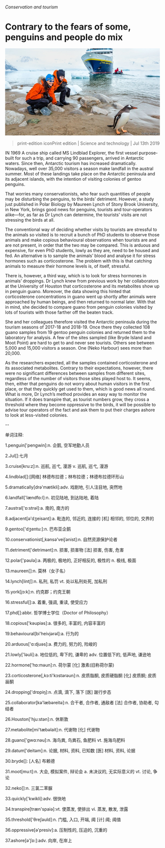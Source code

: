 ###### Conservation and tourism

# Contrary to the fears of some, penguins and people do mix 

![image](images/20190713_STP005_0.jpg) 

> print-edition iconPrint edition | Science and technology | Jul 13th 2019 

IN 1969 A cruise ship called MS Lindblad Explorer, the first vessel purpose-built for such a trip, and carrying 90 passengers, arrived in Antarctic waters. Since then, Antarctic tourism has increased dramatically. Nowadays, well over 35,000 visitors a season make landfall in the austral summer. Most of these landings take place on the Antarctic peninsula and its adjacent islands, with the intention of visiting colonies of gentoo penguins. 

That worries many conservationists, who fear such quantities of people may be disturbing the penguins, to the birds’ detriment. However, a study just published in Polar Biology by Maureen Lynch of Stony Brook University, in New York, brings good news for penguins, tourists and tour-operators alike—for, as far as Dr Lynch can determine, the tourists’ visits are not stressing the birds at all. 

The conventional way of deciding whether visits by tourists are stressful to the animals so visited is to recruit a bunch of PhD students to observe those animals and make copious behavioural observations when tourists are and are not present, in order that the two may be compared. This is arduous and expensive, for even PhD students, lowly as they are, need to be housed and fed. An alternative is to sample the animals’ blood and analyse it for stress hormones such as corticosterone. The problem with this is that catching animals to measure their hormone levels is, of itself, stressful. 

There is, however, a third way, which is to look for stress hormones in animals’ droppings. Dr Lynch knew from previous work by her collaborators at the University of Houston that corticosterone and its metabolites show up in penguin guano. Moreover, the data showing this hinted that corticosterone concentrations in guano went up shortly after animals were approached by human beings, and then returned to normal later. With that in mind, she decided to compare guano from penguin colonies visited by lots of tourists with those farther off the beaten track. 

She and her colleagues therefore visited the Antarctic peninsula during the tourism seasons of 2017-18 and 2018-19. Once there they collected 108 guano samples from 19 gentoo penguin colonies and returned them to the laboratory for analysis. A few of the sites sampled (like Bryde Island and Moot Point) are hard to get to and never see tourists. Others see between 5,000 and 15,000 visitors a season. One (Neko Harbour) sees more than 20,000. 

As the researchers expected, all the samples contained corticosterone and its associated metabolites. Contrary to their expectations, however, there were no significant differences between samples from different sites, regardless of the number of visitors those sites played host to. It seems, then, either that penguins do not worry about human visitors in the first place, or that they quickly get used to them, which is good news all round. What is more, Dr Lynch’s method provides an easy way to monitor the situation. If it does transpire that, as tourist numbers grow, they cross a threshold where they become oppressive to the birds, it will be possible to advise tour operators of the fact and ask them to put their charges ashore to look at less-visited colonies. 

-- 

 单词注释:

1.penguin['pengwin]:n. 企鹅, 空军地勤人员 

2.Jul[]:七月 

3.cruise[kru:z]:n. 巡航, 巡弋, 漫游 v. 巡航, 巡弋, 漫游 

4.lindblad[]:[网络] 林德布拉德；林布拉德；林德布拉德环形山 

5.dramatically[drә'mætikli]:adv. 戏剧地, 引人注目地, 突然地 

6.landfall['lændfɒ:l]:n. 初见陆地, 到达陆地, 着陆 

7.austral['ɒ:strәl]:a. 南的, 南方的 

8.adjacent[ә'dʒeisәnt]:a. 毗连的, 邻近的, 连接的 [机] 相邻的, 邻位的, 交界的 

9.gentoo['dʒentu:]:n. 巴布亚企鹅 

10.conservationist[,kәnsә'veiʃәnist]:n. 自然资源保护论者 

11.detriment['detrimәnt]:n. 损害, 损害物 [法] 损害, 伤害, 危害 

12.polar['pәulә]:a. 两极的, 极地的, 正好相反的, 极性的 n. 极线, 极面 

13.maureen[]:n. 莫林（女子名） 

14.lynch[lintʃ]:n. 私刑, 私罚 vt. 处以私刑处死, 加私刑 

15.york[jɔ:k]:n. 约克郡；约克王朝 

16.stressful[]:a. 着重, 强调, 重读, 使受应力 

17.phd[]:abbr. 哲学博士学位（Doctor of Philosophy） 

18.copious['kәupiәs]:a. 很多的, 丰富的, 内容丰富的 

19.behavioural[bi'heivjәrәl]:a. 行为的 

20.arduous['ɑ:djuәs]:a. 费力的, 努力的, 险峻的 

21.lowly['lәuli]:a. 地位低的, 卑下的, 谦卑的 adv. 位置低下的, 低声地, 谦逊地 

22.hormone['hɒ:mәun]:n. 荷尔蒙 [化] 激素(旧称荷尔蒙) 

23.corticosterone[,kɔ:ti'kɔstәrәun]:n. 皮质脂酮, 皮质硬脂酮 [化] 皮质酮; 皮质甾酮 

24.dropping['drɒpiŋ]:n. 点滴, 滴下, 落下 [医] 跛行步态 

25.collaborator[kә'læbәreitә]:n. 合干者, 合作者, 通敌者 [法] 合作者, 协助者, 勾结者 

26.Houston['hju:stәn]:n. 休斯敦 

27.metabolite[mi'tæbәlait]:n. 代谢物 [化] 代谢物 

28.guano['gwɑ:nәu]:n. 海鸟粪, 鸟粪石, 鱼肥料 vt. 施海鸟肥料 

29.datum['deitәm]:n. 论据, 材料, 资料, 已知数 [医] 材料, 资料, 论据 

30.bryde[]: [人名] 布赖德 

31.moot[mu:t]:n. 大会, 模拟案件, 辩论会 a. 未决议的, 无实际意义的 vt. 讨论, 争论 

32.neko[]:n. 三氯二苯脲 

33.quickly['kwikli]:adv. 很快地 

34.transpire[træn'spaiә]:vt. 使蒸发, 使排出 vi. 蒸发, 散发, 泄露 

35.threshold['θreʃәuld]:n. 门槛, 入口, 开端, 阈 [计] 阈; 阈值 

36.oppressive[ә'presiv]:a. 压制性的, 压迫的, 沉重的 

37.ashore[ә'ʃɒ:]:adv. 向岸, 在岸上 

